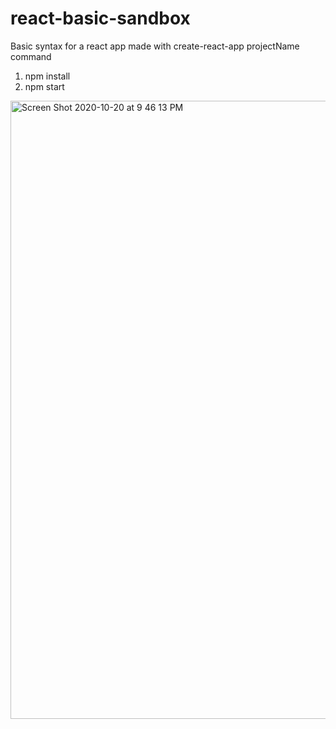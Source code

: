 # react-basic-sandbox
Basic syntax for a react app made with create-react-app projectName command
1) npm install
2) npm start

<img width="989" alt="Screen Shot 2020-10-20 at 9 46 13 PM" src="https://user-images.githubusercontent.com/72097871/96615052-705cab00-131e-11eb-93e5-90a984d0adae.png">


